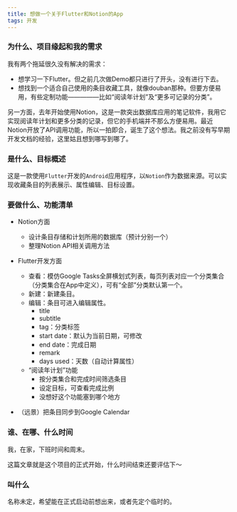 ```yaml
---
title: 想做一个关于Flutter和Notion的App
tags: 开发
---
```


### 为什么、项目缘起和我的需求

我有两个拖延很久没有解决的需求：

- 想学习一下Flutter。但之前几次做Demo都只进行了开头，没有进行下去。
- 想找到一个适合自己使用的条目收藏工具，就像douban那种。但要方便易用，有些定制功能—————比如“阅读年计划”及“更多可记录的分类”。

另一方面，去年开始使用Notion，这是一款突出数据库应用的笔记软件，我用它实现阅读年计划和更多分类的记录，但它的手机端并不那么方便易用。最近Notion开放了API调用功能，所以一拍即合，诞生了这个想法。我之前没有写早期开发文档的经验，这里姑且想到哪写到哪了。

### 是什么、目标概述

这是一款使用`Flutter`开发的`Android`应用程序，以`Notion`作为数据来源。可以实现收藏条目的列表展示、属性编辑、目标设置。

### 要做什么、功能清单

- Notion方面
    - 设计条目存储和计划所用的数据库（预计分别一个）
    - 整理Notion API相关调用方法

- Flutter开发方面
    - 查看：模仿Google Tasks全屏横划式列表，每页列表对应一个分类集合（分类集合在App中定义），可有“全部”分类默认第一个。
    - 新建：新建条目。
    - 编辑：条目可进入编辑属性。
        - title
        - subtitle
        - tag：分类标签
        - start date：默认为当前日期，可修改
        - end date：完成日期
        - remark
        - days used：天数（自动计算属性）
    - “阅读年计划”功能
        - 按分类集合和完成时间筛选条目
        - 设定目标，可查看完成比例
        - 没想好这个功能塞到哪个地方

- （远景）把条目同步到Google Calendar

### 谁、在哪、什么时间

我，在家，下班时间和周末。

这篇文章就是这个项目的正式开始，什么时间结束还要评估下～

### 叫什么

名称未定，希望能在正式启动前想出来，或者先定个临时的。